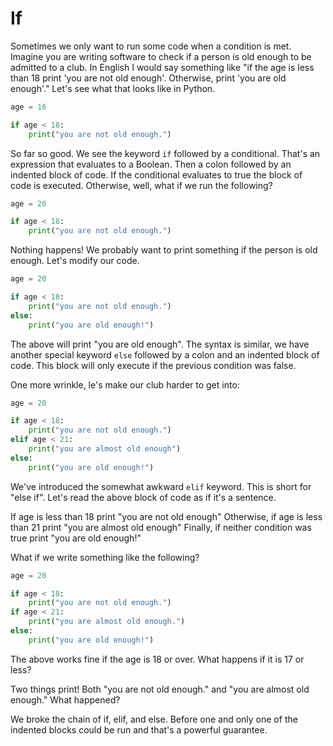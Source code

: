 # If

Sometimes we only want to run some code when a condition is met. Imagine you are writing software to check if a person is old enough to be admitted to a club. In English I would say something like "if the age is less than 18 print 'you are not old enough'. Otherwise, print 'you are old enough'." Let's see what that looks like in Python.

```python
age = 16

if age < 18:
    print("you are not old enough.")
```

So far so good. We see the keyword `if` followed by a conditional. That's an expression that evaluates to a Boolean. Then a colon followed by an indented block of code. If the conditional evaluates to true the block of code is executed. Otherwise, well, what if we run the following?

```python
age = 20

if age < 18:
    print("you are not old enough.")
```

Nothing happens! We probably want to print something if the person is old enough. Let's modify our code.

```python
age = 20

if age < 18:
    print("you are not old enough.")
else:
    print("you are old enough!")
```

The above will print "you are old enough". The syntax is similar, we have another special keyword `else` followed by a colon and an indented block of code. This block will only execute if the previous condition was false.

One more wrinkle, le's make our club harder to get into:

```python
age = 20

if age < 18:
    print("you are not old enough.")
elif age < 21:
    print("you are almost old enough")
else:
    print("you are old enough!")
```

We've introduced the somewhat awkward `elif` keyword. This is short for "else if". Let's read the above block of code as if it's a sentence.

If age is less than 18 print "you are not old enough"
Otherwise, if age is less than 21 print "you are almost old enough"
Finally, if neither condition was true print "you are old enough!"

What if we write something like the following?
```python
age = 20

if age < 18:
    print("you are not old enough.")
if age < 21:
    print("you are almost old enough.")
else:
    print("you are old enough!")
```

The above works fine if the age is 18 or over. What happens if it is 17 or less?

Two things print! Both "you are not old enough." and "you are almost old enough." What happened?

We broke the chain of if, elif, and else. Before one and only one of the indented blocks could be run and that's a powerful guarantee.